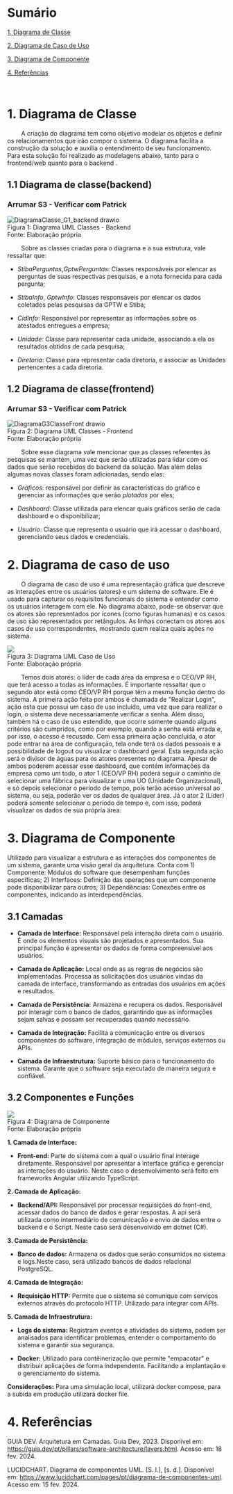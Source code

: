 # Sumário

[1. Diagrama de Classe](#c1)

[2. Diagrama de Caso de Uso](#c2)

[3. Diagrama de Componente](#c3)

[4. Referências](#c4)

<br>

# <a name="c1"></a> 1. Diagrama de Classe

&emsp;&emsp; A criação do diagrama tem como objetivo modelar os objetos e definir os relacionamentos que irão compor o sistema. O diagrama facilita a construção da solução e auxilia o entendimento de seu funcionamento. Para esta solução foi realizado as modelagens abaixo, tanto para o frontend/web quanto para o backend . 

## 1.1 Diagrama de classe(backend)

### Arrumar S3 - Verificar com Patrick
![DiagramaClasse_G1_backend drawio](https://github.com/Inteli-College/2024-T0004-SI09-G01/assets/99202408/985849f4-1347-41fb-95db-7548f000511c)
<br> Figura 1: Diagrama UML Classes - Backend <br>
Fonte: Elaboração própria

&emsp;&emsp; Sobre as classes criadas para o diagrama e a sua estrutura, vale ressaltar que:

- _StibaPerguntas_,_GptwPerguntas_: Classes responsáveis por elencar as perguntas de suas respectivas pesquisas, e a nota fornecida para cada pergunta;

- _StibaInfo_, _GptwInfo_: Classes responsáveis por elencar os dados coletados pelas pesquisas da GPTW e Stiba;

- _CidInfo_: Responsável por representar as informações sobre os atestados entregues a empresa;

- _Unidade_: Classe para representar cada unidade, associando a ela os resultados obtidos de cada pesquisa;

- _Diretoria_: Classe para representar cada diretoria, e associar as Unidades pertencentes a cada diretoria.


## 1.2 Diagrama de classe(frontend) 

### Arrumar S3 - Verificar com Patrick

![DiagramaG3ClasseFront drawio](https://github.com/Inteli-College/2024-T0004-SI09-G01/assets/99202408/4b5c3df7-997c-4a41-9117-cf619f1f75cc)
<br> Figura 2: Diagrama UML Classes - Frontend <br>
Fonte: Elaboração própria

&emsp;&emsp; Sobre esse diagrama vale mencionar que as classes referentes às pesquisas se mantém, uma vez que serão utilizadas para lidar com os dados que serão recebidos do backend da solução. Mas além delas algumas novas classes foram adicionadas, sendo elas:

- _Gráficos_: responsável por definir as características do gráfico e gerenciar as informações que serão _plotadas_ por eles;

- _Dashboard_: Classe utilizada para elencar quais gráficos serão de cada dashboard e o disponibilizar;

- _Usuário_: Classe que representa o usuário que irá acessar o dashboard, gerenciando seus dados e credenciais.


# <a name="c2"></a> 2. Diagrama de caso de uso 

&emsp;&emsp; O diagrama de caso de uso é uma representação gráfica que descreve as interações entre os usuários (atores) e um sistema de software. Ele é usado para capturar os requisitos funcionais do sistema e entender como os usuários interagem com ele. No diagrama abaixo, pode-se observar que os atores são representados por ícones (como figuras humanas) e os casos de uso são representados por retângulos. As linhas conectam os atores aos casos de uso correspondentes, mostrando quem realiza quais ações no sistema.

<img src="../../assets/diagramaCasoDeUso.png">
<br> Figura 3: Diagrama UML Caso de Uso <br>
Fonte: Elaboração própria 

<br>

&emsp;&emsp; Temos dois atores: o líder de cada área da empresa e o CEO/VP RH, que terá acesso a todas as informações. É importante ressaltar que o segundo ator está como CEO/VP RH porque têm a mesma função dentro do sistema. A primeira ação feita por ambos é chamada de "Realizar Login", ação esta que possui um caso de uso incluído, uma vez que para realizar o login, o sistema deve necessariamente verificar a senha. Além disso, também há o caso de uso estendido, que ocorre somente quando alguns critérios são cumpridos, como por exemplo, quando a senha está errada e, por isso, o acesso é recusado. Com essa primeira ação concluída, o ator pode entrar na área de configuração, tela onde terá os dados pessoais e a possibilidade de logout ou visualizar o dashboard geral. Esta segunda ação será o divisor de águas para os atores presentes no diagrama. Apesar de ambos poderem acessar esse dashboard, que contém informações da empresa como um todo, o ator 1 (CEO/VP RH) poderá seguir o caminho de selecionar uma fábrica para visualizar e uma UO (Unidade Organizacional), e só depois selecionar o período de tempo, pois terão acesso universal ao sistema, ou seja, poderão ver os dados de qualquer área. Já o ator 2 (Líder) poderá somente selecionar o período de tempo e, com isso, poderá visualizar os dados de sua própria área.


# <a name="c3"></a> 3. Diagrama de Componente

Utilizado para visualizar a estrutura e as interações dos componentes de um sistema, garante uma visão geral da arquitetura. Conta com 1) Componente: Módulos do software que desempenham funções específicas; 2) Interfaces: Definição das operações que um componente pode disponibilizar para outros; 3) Dependências: Conexões entre os componentes, indicando as interdependências.

## 3.1 Camadas

- **Camada de Interface:** Responsável pela interação direta com o usuário. É onde os elementos visuais são projetados e apresentados. Sua principal função é apresentar os dados de forma compreensível aos usuários.

- **Camada de Aplicação:** Local onde as as regras de negócios são implementadas. Processa as solicitações dos usuários vindas da camada de interface, transformando as entradas dos usuários em ações e resultados.

- **Camada de Persistência:** Armazena e recupera os dados. Responsável por interagir com o banco de dados, garantindo que as informações sejam salvas e possam ser recuperadas quando necessário.

- **Camada de Integração:** Facilita a comunicação entre os diversos componentes do software, integração de módulos, serviços externos ou APIs.

- **Camada de Infraestrutura:** Suporte básico para o funcionamento do sistema. Garante que o software seja executado de maneira segura e confiável.


## 3.2 Componentes e Funções

<img src="../../assets/diagramaDeComponente.png">
<br> Figura 4: Diagrama de Componente <br>
Fonte: Elaboração própria

<br>

**1. Camada de Interface:**

- **Front-end:** Parte do sistema com a qual o usuário final interage diretamente. Responsável por apresentar a interface gráfica e gerenciar as interações do usuário. Neste caso o desenvolvimento será feito em frameworks Angular utilizando TypeScript.

**2. Camada de Aplicação:**

- **Backend/API:** Responsável por processar requisições do front-end, acessar dados do banco de dados e gerar respostas. A api será utilizada como intermediário de comunicação e envio de dados entre o backend e o Script. Neste caso será desenvolvido em dotnet (C#). 


**3. Camada de Persistência:**

- **Banco de dados:** Armazena os dados que serão consumidos no sistema e logs.Neste caso, será utilizado bancos de dados relacional PostgreSQL.


**4. Camada de Integração:**

- **Requisição HTTP:** Permite que o sistema se comunique com serviços externos através do protocolo HTTP. Utilizado para integrar com APIs.

**5. Camada de Infraestrutura:**

- **Logs do sistema:** Registram eventos e atividades do sistema, podem ser analisados para identificar problemas, entender o comportamento do sistema e garantir sua segurança.
  
- **Docker:** Utilizado para contêinerização que permite "empacotar" e distribuir aplicações de forma independente. Facilitando a implantação e o gerenciamento do sistema.


**Considerações:** Para uma simulação local, utilizará docker compose, para a subida em produção utilizará docker file.

# <a name="c4"></a> 4. Referências

GUIA DEV. Arquitetura em Camadas. Guia Dev, 2023. Disponível em: https://guia.dev/pt/pillars/software-architecture/layers.html. Acesso em: 18 fev. 2024.

LUCIDCHART. Diagrama de componentes UML. [S. l.], [s. d.]. Disponível em: https://www.lucidchart.com/pages/pt/diagrama-de-componentes-uml. Acesso em: 15 fev. 2024.
